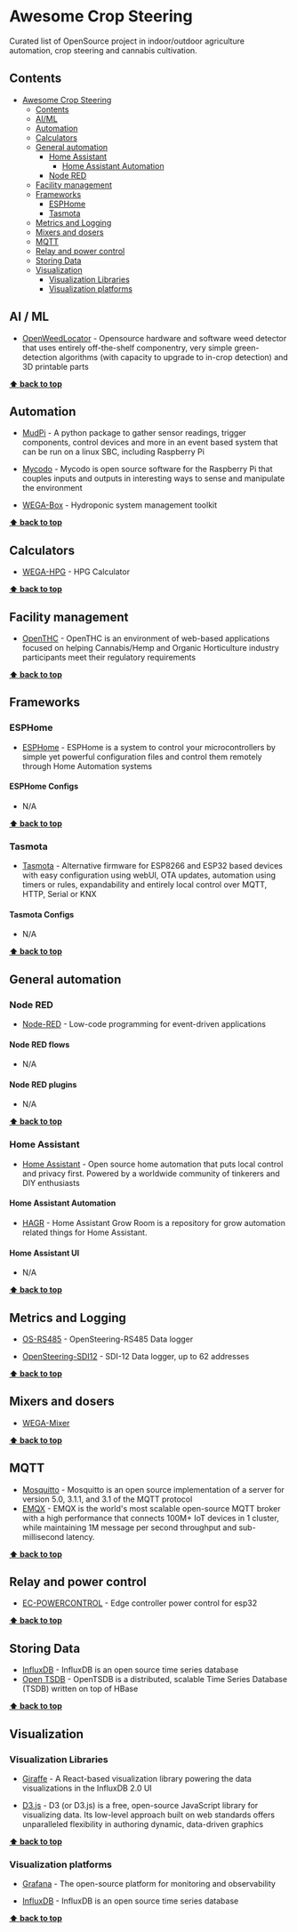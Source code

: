 # Awesome Crop Steering

Curated list of OpenSource project in indoor/outdoor agriculture automation, crop steering and cannabis cultivation.

## Contents

- [Awesome Crop Steering](#awesome-crop-steering)
  - [Contents](#contents)
  - [AI/ML](#ai--ml)
  - [Automation](#automation)
  - [Calculators](#calculators)
  - [General automation](#general-automation)
    - [Home Assistant](#home-assistant)
        - [Home Assistant Automation](#home-assistant-automation)
    - [Node RED](#node-red)
  - [Facility management](#facility-management)
  - [Frameworks](#frameworks)
    - [ESPHome](#esphome)
    - [Tasmota](#tasmota)
  - [Metrics and Logging](#metrics-and-logging)
  - [Mixers and dosers](#mixers-and-dosers)
  - [MQTT](#mqtt)
  - [Relay and power control](#relay-and-power-control)
  - [Storing Data](#storing-data)
  - [Visualization](#visualization)
    - [Visualization Libraries](#visualization-libraries)
    - [Visualization platforms](#visualization-platforms)
  
## AI / ML

- [OpenWeedLocator](https://github.com/geezacoleman/OpenWeedLocator) - Opensource hardware and software weed detector that uses entirely off-the-shelf componentry, very simple green-detection algorithms (with capacity to upgrade to in-crop detection) and 3D printable parts

**[⬆ back to top](#contents)**

## Automation

- [MudPi](https://github.com/mudpi/mudpi-core) - A python package to gather sensor readings, trigger components, control devices and more in an event based system that can be run on a linux SBC, including Raspberry Pi

- [Mycodo](https://github.com/kizniche/Mycodo) - Mycodo is open source software for the Raspberry Pi that couples inputs and outputs in interesting ways to sense and manipulate the environment

- [WEGA-Box](https://github.com/WEGA-project/wegabox) - Hydroponic system management toolkit

**[⬆ back to top](#contents)**

## Calculators

- [WEGA-HPG](https://github.com/WEGA-project/wega-hpg) - HPG Calculator

**[⬆ back to top](#contents)**

## Facility management

- [OpenTHC](https://github.com/openthc/docker) - OpenTHC is an environment of web-based applications focused on helping Cannabis/Hemp and Organic Horticulture industry participants meet their regulatory requirements

**[⬆ back to top](#contents)**

## Frameworks

### ESPHome

- [ESPHome](https://github.com/esphome/esphome) - ESPHome is a system to control your microcontrollers by simple yet powerful configuration files and control them remotely through Home Automation systems

#### ESPHome Configs

- N/A

**[⬆ back to top](#contents)**

### Tasmota

- [Tasmota](https://github.com/arendst/Tasmota) - Alternative firmware for ESP8266 and ESP32 based devices with easy configuration using webUI, OTA updates, automation using timers or rules, expandability and entirely local control over MQTT, HTTP, Serial or KNX

#### Tasmota Configs

- N/A

**[⬆ back to top](#contents)**

## General automation

### Node RED

- [Node-RED](https://github.com/node-red/node-red) - Low-code programming for event-driven applications

#### Node RED flows

- N/A

#### Node RED plugins

- N/A

**[⬆ back to top](#contents)**

### Home Assistant

- [Home Assistant](https://github.com/home-assistant/core) - Open source home automation that puts local control and privacy first. Powered by a worldwide community of tinkerers and DIY enthusiasts

#### Home Assistant Automation

- [HAGR](https://github.com/JakeTheRabbit/HAGR) - Home Assistant Grow Room is a repository for grow automation related things for Home Assistant.

#### Home Assistant UI

- N/A

**[⬆ back to top](#contents)**

## Metrics and Logging

- [OS-RS485](https://github.com/cropsteering/OS-RS485) - OpenSteering-RS485 Data logger

- [OpenSteering-SDI12](https://github.com/cropsteering/OS-SDI12) - SDI-12 Data logger, up to 62 addresses

**[⬆ back to top](#contents)**

## Mixers and dosers

- [WEGA-Mixer](https://github.com/WEGA-project/wega-mixer)

**[⬆ back to top](#contents)**

## MQTT

- [Mosquitto](https://github.com/eclipse/mosquitto) - Mosquitto is an open source implementation of a server for version 5.0, 3.1.1, and 3.1 of the MQTT protocol
- [EMQX](https://github.com/emqx/emqx) - EMQX is the world's most scalable open-source MQTT broker with a high performance that connects 100M+ IoT devices in 1 cluster, while maintaining 1M message per second throughput and sub-millisecond latency.

**[⬆ back to top](#contents)**

## Relay and power control

- [EC-POWERCONTROL](https://github.com/cropsteering/EC-POWERCONTROL) - Edge controller power control for esp32

**[⬆ back to top](#contents)**

## Storing Data

- [InfluxDB](https://github.com/influxdata/influxdb) - InfluxDB is an open source time series database
- [Open TSDB](https://github.com/OpenTSDB/opentsdb) - OpenTSDB is a distributed, scalable Time Series Database (TSDB) written on
top of HBase

**[⬆ back to top](#contents)**

## Visualization

### Visualization Libraries

- [Giraffe](https://github.com/influxdata/giraffe) - A React-based visualization library powering the data visualizations in the InfluxDB 2.0 UI

- [D3.js](https://github.com/d3/d3) - D3 (or D3.js) is a free, open-source JavaScript library for visualizing data. Its low-level approach built on web standards offers unparalleled flexibility in authoring dynamic, data-driven graphics

**[⬆ back to top](#contents)**

### Visualization platforms

- [Grafana](https://github.com/grafana/grafana) - The open-source platform for monitoring and observability

- [InfluxDB](https://github.com/influxdata/influxdb) - InfluxDB is an open source time series database

**[⬆ back to top](#contents)**

